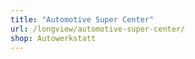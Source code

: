 ```yaml
---
title: "Automotive Super Center"
url: /longview/automotive-super-center/
shop: Autowerkstatt
---
```

